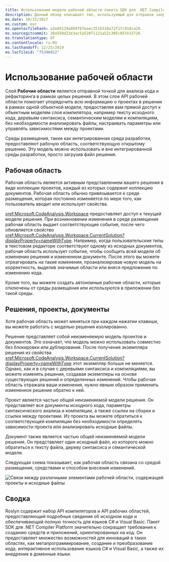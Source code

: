 ```yaml
---
title: Использование модели рабочей области пакета SDK для .NET Compiler Platform
description: Данный обзор описывает тип, используемый для отправки запросов к рабочей области и проектам для вашего кода и управления ими.
ms.date: 10/15/2017
ms.custom: mvc
ms.openlocfilehash: a2e69129a869707eaec3516310a72f1fc918ca26
ms.sourcegitcommit: 30a558d23e3ac5a52071121a52c305c85fe15726
ms.translationtype: HT
ms.contentlocale: ru-RU
ms.lasthandoff: 12/25/2019
ms.locfileid: "75346912"
---
```

# <a name="work-with-a-workspace"></a>Использование рабочей области

Слой **Рабочие области** является отправной точкой для анализа кода и рефакторинга в рамках целых решений. В этом слое API рабочей области помогает упорядочить всю информацию о проектах в решении в рамках одной объектной модели, предоставляя вам прямой доступ к объектным моделям слоя компилятора, например тексту исходного кода, деревьям синтаксиса, семантическим моделям и компиляциям, без необходимости анализировать файлы, настраивать параметры или управлять зависимостями между проектами. 

Среды размещения, такие как интегрированная среда разработки, предоставляют рабочую область, соответствующую открытому решению. Эту модель можно использовать и вне интегрированной среды разработки, просто загрузив файл решения.

## <a name="workspace"></a>Рабочая область

Рабочая область является активным представлением вашего решения в виде коллекции проектов, каждый из которых содержит коллекцию документов. Рабочая область обычно привязывается к среде размещения, которая постоянно изменяется по мере того, как пользователь вводит или использует свойства. 

<xref:Microsoft.CodeAnalysis.Workspace> предоставляет доступ к текущей модели решения. При возникновении изменения в среде размещения рабочая область выдает соответствующие события, после чего обновляется свойство <xref:Microsoft.CodeAnalysis.Workspace.CurrentSolution?displayProperty=nameWithType>. Например, когда пользовательские типы в текстовом редакторе соответствуют одному из исходных документов, рабочая область использует событие, чтобы сообщить всей модели об изменении решения и измененном документе. После этого вы можете отреагировать на такие изменения, проанализировав новую модель на корректность, выделив значимые области или внеся предложение по изменению кода. 

Кроме того, вы можете создать автономные рабочие области, которые отключены от среды размещения или используются в приложении без такой среды.

## <a name="solutions-projects-documents"></a>Решения, проекты, документы

Хотя рабочая область может меняться при каждом нажатии клавиши, вы можете работать с моделью решения изолированно. 

Решение представляет собой неизменяемую модель проектов и документов. Это означает, что модель можно использовать совместно без блокировки или дублирования. После получения экземпляра решения из свойства <xref:Microsoft.CodeAnalysis.Workspace.CurrentSolution?displayProperty=nameWithType> этот экземпляр больше не меняется. Однако, как и в случае с деревьями синтаксиса и компиляциями, вы можете изменять решения, создавая экземпляры на основе существующих решений и определенных изменений. Чтобы рабочая область отражала ваши изменения, нужно явным образом применить измененное решение обратно к ней.

Проект является частью общей неизменяемой модели решения. Он представляет все документы исходного кода, параметры синтаксического анализа и компиляции, а также ссылки на сборки и ссылки между проектами. Из проекта вы можете обратиться к соответствующей компиляции без необходимости определять зависимости проекта или анализировать исходные файлы.

Документ также является частью общей неизменяемой модели решения. Он представляет один исходный файл, из которого можно обратиться к тексту файла, дереву синтаксиса и семантической модели.

Следующая схема показывает, как рабочая область связана со средой размещения, средствами и способом внесения изменений.

![Связи между различными элементами рабочей области, содержащей проекты и исходные файлы](media/work-with-workspace/workspace-obj-relations.png)

## <a name="summary"></a>Сводка

Roslyn содержит набор API компиляторов и API рабочих областей, предоставляющий подробные сведения об исходном коде и обеспечивающий полную точность для языков C# и Visual Basic.  Пакет SDK для .NET Compiler Platform значительно сокращает требования к созданию средств и приложений, ориентированных на код. Он предоставляет множество возможностей для инноваций в таких областях, как метапрограммирование, создание и преобразование кода, интерактивное использование языков C# и Visual Basic, а также их внедрение в доменные языки.  
